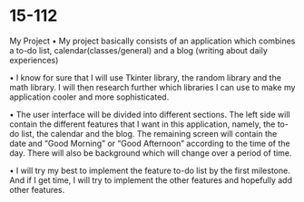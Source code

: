 # 15-112
My Project
•	My project basically consists of an application which combines a to-do list, calendar(classes/general) and a blog (writing about daily experiences)


•	I know for sure that I will use Tkinter library, the random library and the math library. I will then research further which libraries I can use to make my application cooler and more sophisticated.


•	The user interface will be divided into different sections. The left side will contain the different features that I want in this application, namely, the to-do list, the calendar and the blog. The remaining screen will contain the date and “Good Morning” or “Good Afternoon” according to the time of the day. There will also be background which will change over a period of time.


•	I will try my best to implement the feature to-do list by the first milestone. And if I get time, I will try to implement the other features and hopefully add other features.
